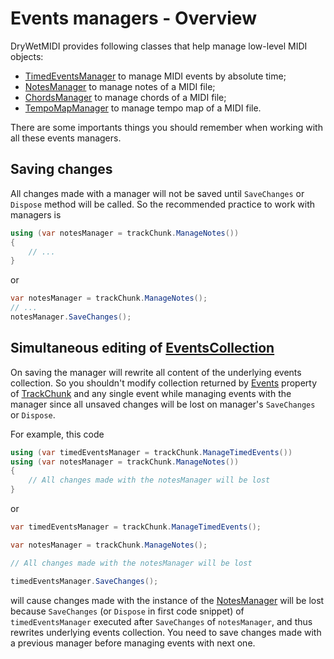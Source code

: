# Events managers - Overview

DryWetMIDI provides following classes that help manage low-level MIDI objects:

* [TimedEventsManager](Events-absolute-time.md) to manage MIDI events by absolute time;
* [NotesManager](Notes.md) to manage notes of a MIDI file;
* [ChordsManager](Chords.md) to manage chords of a MIDI file;
* [TempoMapManager](Tempo-map.md) to manage tempo map of a MIDI file.

There are some importants things you should remember when working with all these events managers.

## Saving changes

All changes made with a manager will not be saved until `SaveChanges` or `Dispose` method will be called. So the recommended practice to work with managers is

```csharp
using (var notesManager = trackChunk.ManageNotes())
{
    // ...
}
```

or

```csharp
var notesManager = trackChunk.ManageNotes();
// ...
notesManager.SaveChanges();
```

## Simultaneous editing of [EventsCollection](xref:Melanchall.DryWetMidi.Core.EventsCollection)

On saving the manager will rewrite all content of the underlying events collection. So you shouldn't modify collection returned by [Events](xref:Melanchall.DryWetMidi.Core.TrackChunk.Events) property of [TrackChunk](xref:Melanchall.DryWetMidi.Core.TrackChunk) and any single event while managing events with the manager since all unsaved changes will be lost on manager's `SaveChanges` or `Dispose`.

For example, this code

```csharp
using (var timedEventsManager = trackChunk.ManageTimedEvents())
using (var notesManager = trackChunk.ManageNotes())
{
    // All changes made with the notesManager will be lost
}
```

or

```csharp
var timedEventsManager = trackChunk.ManageTimedEvents();

var notesManager = trackChunk.ManageNotes();

// All changes made with the notesManager will be lost

timedEventsManager.SaveChanges();
```

will cause changes made with the instance of the [NotesManager](xref:Melanchall.DryWetMidi.Interaction.NotesManager) will be lost because `SaveChanges` (or `Dispose` in first code snippet) of `timedEventsManager` executed after `SaveChanges` of `notesManager`, and thus rewrites underlying events collection. You need to save changes made with a previous manager before managing events with next one.
